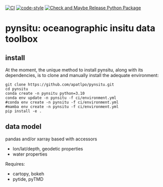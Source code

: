 [![CI](https://github.com/apatlpo/pynsitu/actions/workflows/ci.yaml/badge.svg)](https://github.com/apatlpo/pynsitu/actions/workflows/ci.yaml)
[![code-style](https://github.com/apatlpo/pynsitu/actions/workflows/linting.yaml/badge.svg)](https://github.com/apatlpo/pynsitu/actions/workflows/linting.yaml)
[![Check and Maybe Release Python Package](https://github.com/apatlpo/pynsitu/actions/workflows/release.yaml/badge.svg)](https://github.com/apatlpo/pynsitu/actions/workflows/release.yaml)

# pynsitu: oceanographic insitu data toolbox

## install

At the moment, the unique method to install pynsitu, along with its dependencies, is to clone and manually install the adequate environment:

```
git clone https://github.com/apatlpo/pynsitu.git
cd pynsitu
conda create -n pynsitu python=3.10
conda env update -n pynsitu -f ci/environment.yml
#conda env create -n pynsitu -f ci/environment.yml
#mamba env create -n pynsitu -f ci/environment.yml
pip install -e .
```



## data model

pandas and/or xarray based with accessors

- lon/lat/depth, geodetic properties
- water properties

Requires:

- cartopy, bokeh
- pytide, pyTMD
